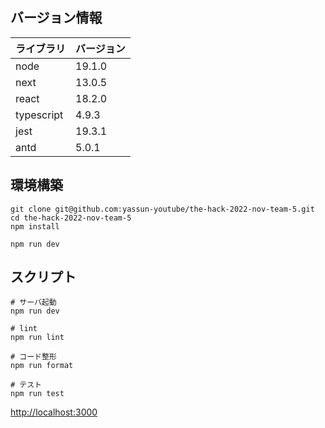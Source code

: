 ## バージョン情報

| ライブラリ | バージョン |
| ---------- | ---------- |
| node       | 19.1.0     |
| next       | 13.0.5     |
| react      | 18.2.0     |
| typescript | 4.9.3      |
| jest       | 19.3.1     |
| antd       | 5.0.1      |

## 環境構築

```
git clone git@github.com:yassun-youtube/the-hack-2022-nov-team-5.git
cd the-hack-2022-nov-team-5
npm install

npm run dev
```

## スクリプト

```
# サーバ起動
npm run dev

# lint
npm run lint

# コード整形
npm run format

# テスト
npm run test
```

[http://localhost:3000](http://localhost:3000)
